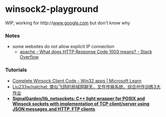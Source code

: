 winsock2-playground
===================
WIP, working for *http*://www.google.com but don't know why

### Notes
- some websites do not allow explicit IP connection
  - [apache - What does HTTP Response Code 1003 means? - Stack Overflow](https://stackoverflow.com/questions/18631488/what-does-http-response-code-1003-means)
  
### Tutorials
- [Complete Winsock Client Code - Win32 apps | Microsoft Learn](https://learn.microsoft.com/en-US/windows/win32/winsock/complete-client-code)
- [Liu233w/natchat: 类似飞鸽的局域网聊天，文件传输系统。综合创作训练3大作业](https://github.com/Liu233w/natchat)
- [**SignalGarden/lib_netsockets: C++ light wrapper for POSIX and Winsock sockets with implementation of TCP client/server using JSON messages,and HTTP, FTP clients**](https://github.com/SignalGarden/lib_netsockets)
